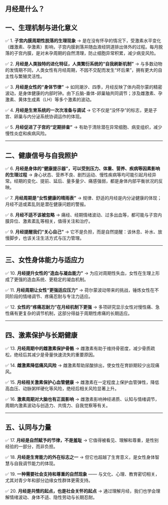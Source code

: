 ## 月经是什么？

## 一、生理机制与进化意义

✅ 1. **子宫内膜周期性脱落的生理现象**
→ 是在没有怀孕的情况下，受激素水平变化（雌激素、孕激素）影响，子宫内膜剥落并随血液经阴道排出体外的过程。每月脱落的子宫内膜，是对未孕周期的自然清理，防止细胞异常积累，减少病变风险。

✅ 2. **月经是人类独特的进化特征，人类繁衍系统的“自我刷新机制”**
→ 与多数动物的发情期不同，人类女性有月经周期，不因不交配而发生“坏后果”，拥有更大的自主性与繁殖灵活性。

✅ 3. **月经是女性的“身体节律”**
→ 如同潮汐、四季，月经反映了体内荷尔蒙的精密波动，是身体健康的内部时钟。由下丘脑-垂体-卵巢轴共同调节；涉及雌激素、孕激素、黄体生成素（LH）等多个激素的波动。

✅ 4. **月经是生育系统的一次次准备与调试**
→ 它不仅是“没怀孕”的标志，更是子宫、卵巢与内分泌系统协调运作的体现。

✅ 5. **月经促进了子宫的“定期排查”**
→ 有助于清除潜在异常细胞、病变组织，减少慢性炎症和疾病风险。

---

## 二、健康信号与自我照护

✅ 6. **月经是身体的“健康提示器”，可以受到压力、体重、营养、疾病等因素影响的生理过程**
→ 身心状态、营养不良、剧烈运动、慢性疾病等均可能引起月经异常。经期的变化、提前、延后、量多量少、痛感强弱，都是身体内部平衡状况的反映。

✅ 7. **月经周期是“女性健康的晴雨表”**
→ 规律、舒适的月经是内分泌健康的体现；月经不适或紊乱则是潜在健康问题的警报。

✅ 8. **月经不适不该被忽略**
→ 痛经、经期情绪波动、过多出血等，都可能与子宫内膜异位、激素紊乱等相关，值得关注和治疗。

✅ 9. **月经提醒我们“关心自己”**
→ 它不是负担，而是自然提醒：该休息、补水、放慢脚步，也该关注生活方式与压力管理。

---

## 三、女性身体能力与适应力

✅ 10. **月经提升女性的“造血与凝血能力”**
→ 为应对周期性失血，女性在生理上形成了更强的造血系统、更稳定的凝血机制。

✅ 11. **月经周期让女性“更强适应压力”**
→ 荷尔蒙波动带来的挑战，锤炼女性在不同阶段的情绪调节、疼痛忍耐与专注力适应。

✅ 12. **女性的“疼痛忍耐力”在月经机制下更强**
→ 多项研究显示女性对慢性痛、急性痛有更复杂的调节机制，这部分得益于周期性疼痛的长期适应。

---

## 四、激素保护与长期健康

✅ 13. **月经周期中的雌激素保护骨骼**
→ 雌激素有助于维持骨密度，减少骨质疏松，绝经后其减少是骨量快速流失的重要原因。

✅ 14. **雌激素降低痛风风险**
→ 雌激素帮助尿酸排出，使女性在育龄期较少出现痛风。

✅ 15. **月经相关激素保护心血管健康**
→ 雌激素在一定程度上保护血管弹性，降低高血压、动脉粥样硬化等风险，绝经后相关风险显著上升。

✅ 16. **激素周期对大脑也有正面影响**
→ 雌激素影响神经递质、认知与情绪调节，周期内激素波动与创造力、共情力、自我觉察等有关。

---

## 五、认同与力量

✅ 17. **月经是自然赋予的节律，不是羞耻**
→ 它值得被看见、理解和尊重，是性别经验的一部分，而非负担。

✅ 18. **月经是生育能力的外在标志之一**
→ 但它也超越了生育意义，是女性身体智慧与自我调节能力的体现。

✅ 19. **一种需要社会支持和尊重的自然现象**
   —— 与文化、心理、教育密切相关，尤其对青少年和部分边缘女性群体更需支持。

✅ 20. **月经是共情的起点，也是社会关怀的起点**
→ 通过理解月经，我们也学会理解情绪波动、身体不适、隐性劳动与长期忍耐。


